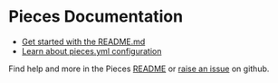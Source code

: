 # Pieces Documentation

 - [Get started with the README.md](https://github.com/drpheltright/pieces/blob/master/README.md)
 - [Learn about pieces.yml configuration](https://github.com/drpheltright/pieces/blob/master/docs/configuration.md)

Find help and more in the Pieces [README][README] or [raise an issue][issue] on
github.

[README]: https://github.com/drpheltright/pieces/blob/master/README.md
[issue]: https://github.com/drpheltright/pieces/issues
